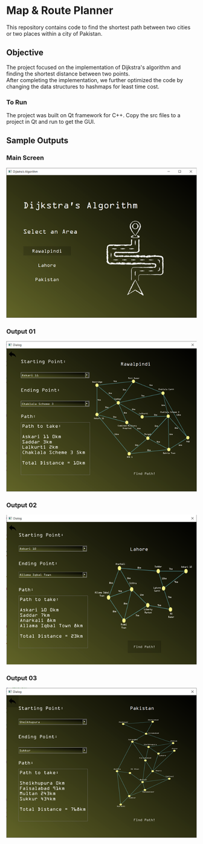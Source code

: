 # Map & Route Planner

This repository contains code to find the shortest path between two cities or two places within a city of Pakistan.

## Objective

The project focused on the implementation of Dijkstra's algorithm and finding the shortest distance between two points.\
After completing the implementation, we further optimized the code by changing the data structures to hashmaps for least time cost.

### To Run

The project was built on Qt framework for C++. Copy the src files to a project in Qt and run to get the GUI.

## Sample Outputs

### Main Screen
![image](/samples/1.png)

### Output 01
![image](/samples/2.png)

### Output 02
![image](/samples/3.png)

### Output 03
![image](/samples/4.png)
